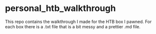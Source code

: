 # personal_htb_walkthrough
This repo contains the walkthrough I made for the HTB box I pawned. For each box there is a .txt file that is a bit messy and a prettier .md file.
